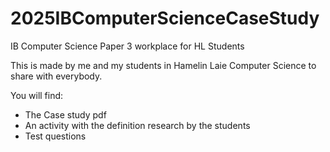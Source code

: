 # 2025IBComputerScienceCaseStudy
IB Computer Science Paper 3 workplace for HL Students

This is made by me and my students in Hamelin Laie Computer Science to share with everybody. 

You will find:

- The Case study pdf
- An activity with the definition research by the students
- Test questions

